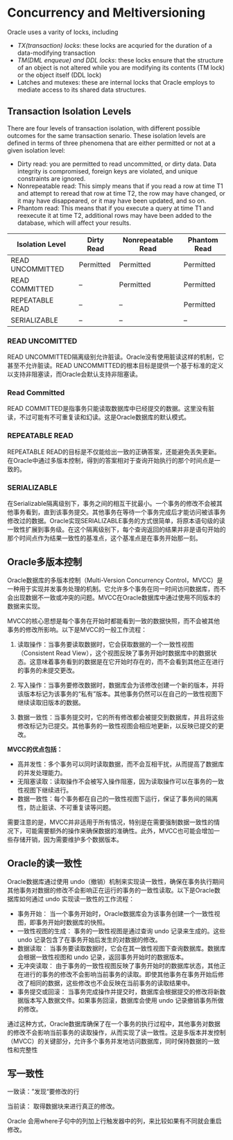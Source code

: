 # Concurrency and Meltiversioning
Oracle uses a varity of locks, including
- *TX(transaction) locks*: these locks are acquried for the duration of a data-modifying transaction
- *TM(DML enqueue) and DDL locks*: these locks ensure that the structure of an object is not altered while you are modifying its contents (TM lock) or the object itself (DDL lock)
- Latches and mutexes: these are internal locks that Oracle employs to mediate access to its shared data structures.
## Transaction Isolation Levels
There are four levels of transaction isolation, with different possible outcomes for the same transaction senario. These isolation levels are defined in terms of three phenomena that are either permitted or not at a given isolation level:
- Dirty read: you are permitted to read uncommitted, or dirty data. Data integrity is compromised, foreign keys are violated, and unique constraints are ignored.
- Nonrepeatable read: This simply means that if you read a row at time T1 and attempt to reread that row at time T2, the row may have changed, or it may have disappeared, or it may have been updated, and so on.
- Phantom read: This means that if you execute a query at time T1 and reexecute it at time T2, additional rows may have been added to the database, which will affect your results.

| Isolation Level   | Dirty Read | Nonrepeatable Read | Phantom Read |
|-------------------|------------|--------------------|--------------|
| READ UNCOMMITTED  | Permitted  | Permitted          | Permitted    |
| READ COMMITTED    | –          | Permitted          | Permitted    |
| REPEATABLE READ   | –          | –                  | Permitted    |
| SERIALIZABLE      | –          | –                  | –            |

### READ UNCOMITTED
READ UNCOMMITTED隔离级别允许脏读。Oracle没有使用脏读这样的机制，它甚至不允许脏读。READ UNCOMMITTED的根本目标是提供一个基于标准的定义以支持非阻塞读，而Oracle会默认支持非阻塞读。

### Read Committed
READ COMMITTED是指事务只能读取数据库中已经提交的数据。这里没有脏读，不过可能有不可重复读和幻读。这是Oracle数据库的默认模式。

### REPEATABLE READ
REPEATABLE READ的目标是不仅能给出一致的正确答案，还能避免丢失更新。在Oracle中通过多版本控制，得到的答案相对于查询开始执行的那个时间点是一致的。

### SERIALIZABLE
在Serializable隔离级别下，事务之间的相互干扰最小。一个事务的修改不会被其他事务看到，直到该事务提交。其他事务在等待一个事务完成后才能访问被该事务修改过的数据。Oracle实现SERIALIZABLE事务的方式很简单，将原本语句级的读一致性扩展到事务级。在这个隔离级别下，每个查询返回的结果并非是语句开始的那个时间点作为结果一致性的基准点，这个基准点是在事务开始那一刻。

## Oracle多版本控制
Oracle数据库的多版本控制（Multi-Version Concurrency Control，MVCC）是一种用于实现并发事务处理的机制。它允许多个事务在同一时间访问数据库，而不会出现数据不一致或冲突的问题。MVCC在Oracle数据库中通过使用不同版本的数据来实现。

MVCC的核心思想是每个事务在开始时都能看到一致的数据快照，而不会被其他事务的修改所影响。以下是MVCC的一般工作流程：

1. 读取操作：当事务要读取数据时，它会获取数据的一个一致性视图（Consistent Read View），这个视图反映了事务开始时数据库中的数据状态。这意味着事务看到的数据是在它开始时存在的，而不会看到其他正在进行的事务的未提交更改。

2. 写入操作：当事务要修改数据时，数据库会为该修改创建一个新的版本，并将该版本标记为该事务的“私有”版本。其他事务仍然可以在自己的一致性视图下继续读取旧版本的数据。

3. 数据一致性：当事务提交时，它的所有修改都会被提交到数据库，并且将这些修改标记为已提交。其他事务的一致性视图会相应地更新，以反映已提交的更改。

**MVCC的优点包括：**

- 高并发性：多个事务可以同时读取数据，而不会互相干扰，从而提高了数据库的并发处理能力。
- 无阻塞读取：读取操作不会被写入操作阻塞，因为读取操作可以在事务的一致性视图下继续进行。
- 数据一致性：每个事务都在自己的一致性视图下运行，保证了事务间的隔离性，防止脏读、不可重复读等问题。

需要注意的是，MVCC并非适用于所有情况，特别是在需要强制数据一致性的情况下，可能需要额外的操作来确保数据的准确性。此外，MVCC也可能会增加一些存储开销，因为需要维护多个数据版本。

## Oracle的读一致性
Oracle数据库通过使用 undo（撤销）机制来实现读一致性，确保在事务执行期间其他事务对数据的修改不会影响正在运行的事务的一致性读取。以下是Oracle数据库如何通过 undo 实现读一致性的工作流程：

- 事务开始： 当一个事务开始时，Oracle数据库会为该事务创建一个一致性视图，即事务开始时数据库的快照。
- 一致性视图的生成： 事务的一致性视图是通过查询 undo 记录来生成的。这些 undo 记录包含了在事务开始后发生的对数据的修改。
- 数据读取： 当事务要读取数据时，它会在其一致性视图下查询数据库。数据库会根据一致性视图和 undo 记录，返回事务开始时的数据版本。
- 无冲突读取： 由于事务的一致性视图反映了事务开始时的数据库状态，其他正在进行的事务的修改不会影响当前事务的读取。即使其他事务在事务开始后修改了相同的数据，这些修改也不会反映在当前事务的读取结果中。
- 事务提交或回滚： 当事务完成操作并提交时，数据库会根据提交的修改将新数据版本写入数据文件。如果事务回滚，数据库会使用 undo 记录撤销事务所做的修改。

通过这种方式，Oracle数据库确保了在一个事务的执行过程中，其他事务对数据的修改不会影响当前事务的读取操作，从而实现了读一致性。这是多版本并发控制（MVCC）的关键部分，允许多个事务并发地访问数据库，同时保持数据的一致性和完整性

## 写一致性
一致读：”发现“要修改的行 

当前读： 取得数据块来进行真正的修改。

Oracle 会用where子句中的列加上行触发器中的列，来比较如果有不同就会重启修改。